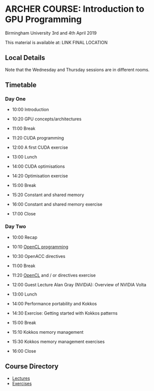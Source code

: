 # ARCHER COURSE: Introduction to GPU Programming

Birmingham University 3rd and 4th April 2019

This material is available at: LINK FINAL LOCATION

## Local Details

Note that the Wednesday and Thursday sessions are in different rooms.

## Timetable

### Day One

- 10:00 Introduction
- 10:20 GPU concepts/architectures
- 11:00 Break
- 11:20 CUDA programming
- 12:00 A first CUDA exercise
- 13:00 Lunch

- 14:00 CUDA optimisations
- 14:20 Optimisation exercise
- 15:00 Break
- 15:20 Constant and shared memory
- 16:00 Constant and shared memory exercise
- 17:00 Close

### Day Two

- 10:00 Recap
- 10:10 [OpenCL programming](lectures/opencl/opencl.html)
- 10:30 OpenACC directives
- 11:00 Break
- 11:20 [OpenCL](exercises/opencl) and / or directives exercise
- 12:00 Guest Lecture Alan Gray (NVIDiA): Overview of NVIDIA Volta
- 13:00 Lunch

- 14:00 Performance portability and Kokkos
- 14:30 Exercise: Getting started with Kokkos patterns
- 15:00 Break
- 15:10 Kokkos memory management
- 15:30 Kokkos memory management exercises
- 16:00 Close

## Course Directory

* [Lectures](lectures)
* [Exercises](exercises)

